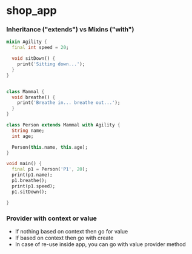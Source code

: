 # shop_app

### Inheritance ("extends") vs Mixins ("with")

```dart
mixin Agility {
  final int speed = 20;

  void sitDown() {
    print('Sitting down...');
  }
}


class Mammal {
  void breathe() {
    print('Breathe in... breathe out...');
  }
}

class Person extends Mammal with Agility {
  String name;
  int age;

  Person(this.name, this.age);
}

void main() {
  final p1 = Person('P1', 20);
  print(p1.name);
  p1.breathe();
  print(p1.speed);
  p1.sitDown();

}
```

### Provider with context or value

- If nothing based on context then go for value
- If based on context then go with create
- In case of re-use inside app, you can go with value provider method
